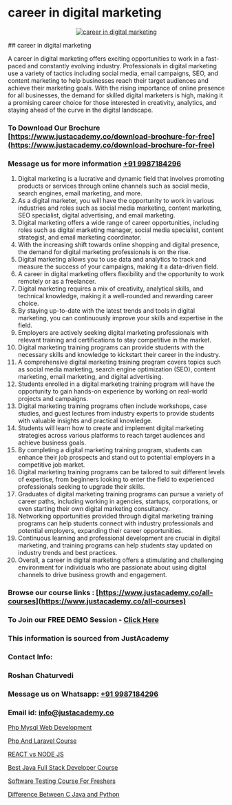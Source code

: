 # career in digital marketing

<p align="center">
  <a href="https://justacademy.co/course-detail/digital-marketing">
    <img src="https://justacademy.co/storage2/course_image/1676636720_course_image.webp" alt="career in digital marketing">
  </a>
</p>
## career in digital marketing

A career in digital marketing offers exciting opportunities to work in a fast-paced and constantly evolving industry. Professionals in digital marketing use a variety of tactics including social media, email campaigns, SEO, and content marketing to help businesses reach their target audiences and achieve their marketing goals. With the rising importance of online presence for all businesses, the demand for skilled digital marketers is high, making it a promising career choice for those interested in creativity, analytics, and staying ahead of the curve in the digital landscape.
### To Download Our Brochure [https://www.justacademy.co/download-brochure-for-free](https://www.justacademy.co/download-brochure-for-free)
### Message us for more information [+91 9987184296](https://api.whatsapp.com/send?phone=919987184296)
1) Digital marketing is a lucrative and dynamic field that involves promoting products or services through online channels such as social media, search engines, email marketing, and more.
2) As a digital marketer, you will have the opportunity to work in various industries and roles such as social media marketing, content marketing, SEO specialist, digital advertising, and email marketing.
3) Digital marketing offers a wide range of career opportunities, including roles such as digital marketing manager, social media specialist, content strategist, and email marketing coordinator.
4) With the increasing shift towards online shopping and digital presence, the demand for digital marketing professionals is on the rise.
5) Digital marketing allows you to use data and analytics to track and measure the success of your campaigns, making it a data-driven field.
6) A career in digital marketing offers flexibility and the opportunity to work remotely or as a freelancer.
7) Digital marketing requires a mix of creativity, analytical skills, and technical knowledge, making it a well-rounded and rewarding career choice.
8) By staying up-to-date with the latest trends and tools in digital marketing, you can continuously improve your skills and expertise in the field.
9) Employers are actively seeking digital marketing professionals with relevant training and certifications to stay competitive in the market.
10) Digital marketing training programs can provide students with the necessary skills and knowledge to kickstart their career in the industry.
11) A comprehensive digital marketing training program covers topics such as social media marketing, search engine optimization (SEO), content marketing, email marketing, and digital advertising.
12) Students enrolled in a digital marketing training program will have the opportunity to gain hands-on experience by working on real-world projects and campaigns.
13) Digital marketing training programs often include workshops, case studies, and guest lectures from industry experts to provide students with valuable insights and practical knowledge.
14) Students will learn how to create and implement digital marketing strategies across various platforms to reach target audiences and achieve business goals.
15) By completing a digital marketing training program, students can enhance their job prospects and stand out to potential employers in a competitive job market.
16) Digital marketing training programs can be tailored to suit different levels of expertise, from beginners looking to enter the field to experienced professionals seeking to upgrade their skills.
17) Graduates of digital marketing training programs can pursue a variety of career paths, including working in agencies, startups, corporations, or even starting their own digital marketing consultancy.
18) Networking opportunities provided through digital marketing training programs can help students connect with industry professionals and potential employers, expanding their career opportunities.
19) Continuous learning and professional development are crucial in digital marketing, and training programs can help students stay updated on industry trends and best practices.
20) Overall, a career in digital marketing offers a stimulating and challenging environment for individuals who are passionate about using digital channels to drive business growth and engagement.

### Browse our course links : [https://www.justacademy.co/all-courses](https://www.justacademy.co/all-courses) 
### To Join our FREE DEMO Session - [Click Here](https://www.justacademy.co/register-for-course-demo)


### This information is sourced from JustAcademy
### Contact Info:
### Roshan Chaturvedi
### Message us on Whatsapp: [+91 9987184296](https://api.whatsapp.com/send?phone=919987184296)
### Email id: [info@justacademy.co](mailto:info@justacademy.co)
                
[Php Mysql Web Development](https://www.linkedin.com/pulse/php-mysql-web-development-justacademy-chandigarh-mbxee?trackingId=TTCYbK8baB9JRW0y%2BED%2FjQ%3D%3D&lipi=urn%3Ali%3Apage%3Ad_flagship3_company_admin%3BXEu5pmfJRhGyaD1FCv74Lw%3D%3D)

[Php And Laravel Course](https://www.linkedin.com/pulse/php-laravel-course-justacademy-berlin-itqge?trackingId=hsqlbdyTMn51r%2FcL5b%2FDNw%3D%3D&lipi=urn%3Ali%3Apage%3Ad_flagship3_company_admin%3BWtIq9U3gRByMpXlbn9mh%2Bw%3D%3D)

[REACT vs NODE JS](https://medium.com/@shivamja27/react-vs-node-js-e310a794f877)

[Best Java Full Stack Developer Course](https://medium.com/@prempja40/best-java-full-stack-developer-course-48f53c6b1c4f)

[Software Testing Course For Freshers](https://justacademyin.github.io/justacademy/software-testing-course-for-freshers)

[Difference Between C Java and Python](https://justacademyin.github.io/justacademy/difference-between-c-java-and-python)

